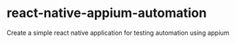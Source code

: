 # react-native-appium-automation
Create a simple react native application for testing automation using appium
